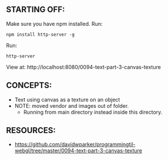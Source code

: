 ## STARTING OFF:

Make sure you have npm installed.
Run:
```
npm install http-server -g
```

Run:
```
http-server
```

View at: http://localhost:8080/0094-text-part-3-canvas-texture

## CONCEPTS:

* Text using canvas as a texture on an object
* NOTE: moved vendor and images out of folder.
  * Running from main directory instead inside this directory.

## RESOURCES:

* https://github.com/davidwparker/programmingtil-webgl/tree/master/0094-text-part-3-canvas-texture
